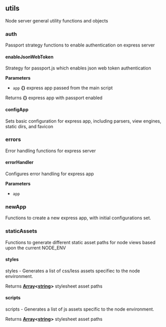 <!-- Generated by documentation.js. Update this documentation by updating the source code. -->

## utils

Node server general utility functions and objects

### auth

Passport strategy functions to enable authentication on express server

#### enableJsonWebToken

Strategy for passport.js which enables json web token authentication

**Parameters**

-   `app` **{}** express app passed from the main script

Returns **{}** express app with passport enabled

#### configApp

Sets basic configuration for express app, including parsers, view engines, static dirs, and favicon

### errors

Error handling functions for express server

#### errorHandler

Configures error handling for express app

**Parameters**

-   `app`  

### newApp

Functions to create a new express app, with initial configurations set.

### staticAssets

Functions to generate different static asset paths for node views based upon the current NODE_ENV

#### styles

styles - Generates a list of css/less assets specifiec to the node environment.

Returns **[Array](https://developer.mozilla.org/docs/Web/JavaScript/Reference/Global_Objects/Array)&lt;[string](https://developer.mozilla.org/docs/Web/JavaScript/Reference/Global_Objects/String)>** stylesheet asset paths

#### scripts

scripts - Generates a list of js assets specific to the node environment.

Returns **[Array](https://developer.mozilla.org/docs/Web/JavaScript/Reference/Global_Objects/Array)&lt;[string](https://developer.mozilla.org/docs/Web/JavaScript/Reference/Global_Objects/String)>** stylesheet asset paths
